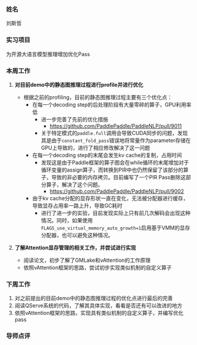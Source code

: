 ### 姓名
刘斯哲

### 实习项目
为开源大语言模型推理增加优化Pass

### 本周工作

1. **对目前demo中的静态图推理过程进行profile并进行优化**

	* 根据之前的profiling，目前的静态图推理过程主要有三个优化点：
    	* 在每一个decoding step的后处理阶段有大量零碎的算子，GPU利用率低
        	* 进一步完善了先前的优化措施
            	* https://github.com/PaddlePaddle/PaddleNLP/pull/9011
        	* 关于特定模式的`paddle.full`调用会导致CUDA同步的问题，发现其是由于`constant_fold_pass`错误地将常量作为parameter存储在GPU上导致的，进行了相应修改解决了这一问题
    	* 在每一个decoding step的末尾会发生kv cache的复制，占用时间
        	* 发现这是由于Paddle框架的算子图会在while循环的末尾增加对于循环变量的assign算子，而转换到PIR中也仍然保留了该部分的算子，导致的非必要的内存拷贝。目前编写了一个PIR Pass删除这部分算子，解决了这个问题。
            	* https://github.com/PaddlePaddle/PaddleNLP/pull/9002
    	* 由于kv cache分配的显存形状一直在变化，无法被分配器进行缓存，导致显存占用率一路上升，导致GC耗时
        	* 进行了进一步的实验，目前发现实际上只有前几次解码会出现这种情况。同时，如果使用`FLAGS_use_virtual_memory_auto_growth=1`启用基于VMM的显存分配器，也可以避免这种情况。


2. **了解Attention显存管理的相关工作，并尝试进行实现**

    * 阅读论文，初步了解了GMLake和vAttention的工作原理
    * 依照vAttention框架的思路，尝试初步实现类似机制的自定义算子


### 下周工作

1. 对之前提出的目前demo中的静态图推理过程的优化点进行最后的完善
2. 阅读QServe系统的代码，了解其具体实现，看看是否还有可以改进的地方
3. 依照vAttention框架的思路，实现具有类似机制的自定义算子，并编写优化pass

### 导师点评
